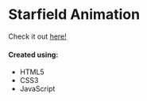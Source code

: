 # Starfield Animation
Check it out [here!](https://ianbrdeguzman.github.io/starfield/)
#### Created using:
* HTML5
* CSS3
* JavaScript
